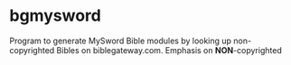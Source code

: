 # bgmysword
Program to generate MySword Bible modules by looking up non-copyrighted Bibles on biblegateway.com.
Emphasis on **NON**-copyrighted
